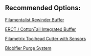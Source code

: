 ## Recommended Options:

[Filamentalist Rewinder Buffer](https://github.com/Carrot-collective/Filamentalist)

[ERCT / CottonTail Integrated Buffer](https://github.com/Carrot-collective/ERCT)

[Filametrix Toolhead Cutter with Sensors](https://github.com/Carrot-collective/Filametrix)

[Blobifier Purge System](https://github.com/Carrot-collective/Blobifier)

